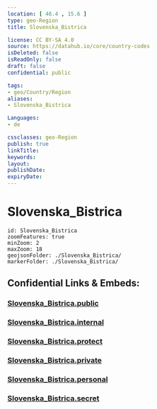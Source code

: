 ```yaml
---
location: [ 46.4 , 15.6 ] 
type: geo-Region
title: Slovenska_Bistrica

license: CC BY-SA 4.0
source: https://datahub.io/core/country-codes
isDeleted: false
isReadOnly: false
draft: false
confidential: public

tags:
- geo/Country/Region
aliases:
- Slovenska_Bistrica

Languages:
- de

cssclasses: geo-Region
publish: true
linkTitle: 
keywords: 
layout: 
publishDate: 
expiryDate: 
---
```


# Slovenska_Bistrica

```leaflet
id: Slovenska_Bistrica
zoomFeatures: true 
minZoom: 2 
maxZoom: 18
geojsonFolder: ./Slovenska_Bistrica/
markerFolder: ./Slovenska_Bistrica/
```


## Confidential Links & Embeds: 

### [Slovenska_Bistrica.public](/_public/\Earth\Continent\Europe\Europe~Central\Slovenia\Regions~Slovenia\Podravska\counties~PodravskaSlovenska_Bistrica.public.md) 

### [Slovenska_Bistrica.internal](/_internal/\Earth\Continent\Europe\Europe~Central\Slovenia\Regions~Slovenia\Podravska\counties~PodravskaSlovenska_Bistrica.internal.md) 

### [Slovenska_Bistrica.protect](/_protect/\Earth\Continent\Europe\Europe~Central\Slovenia\Regions~Slovenia\Podravska\counties~PodravskaSlovenska_Bistrica.protect.md) 

### [Slovenska_Bistrica.private](/_private/\Earth\Continent\Europe\Europe~Central\Slovenia\Regions~Slovenia\Podravska\counties~PodravskaSlovenska_Bistrica.private.md) 

### [Slovenska_Bistrica.personal](/_personal/\Earth\Continent\Europe\Europe~Central\Slovenia\Regions~Slovenia\Podravska\counties~PodravskaSlovenska_Bistrica.personal.md) 

### [Slovenska_Bistrica.secret](/_secret/\Earth\Continent\Europe\Europe~Central\Slovenia\Regions~Slovenia\Podravska\counties~PodravskaSlovenska_Bistrica.secret.md)

